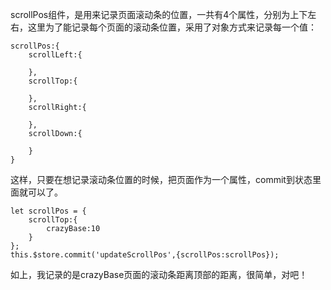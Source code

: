 scrollPos组件，是用来记录页面滚动条的位置，一共有4个属性，分别为上下左右，这里为了能记录每个页面的滚动条位置，采用了对象方式来记录每一个值：

```
scrollPos:{
    scrollLeft:{
    
    },
    scrollTop:{
    
    },
    scrollRight:{
    
    },
    scrollDown:{
    
    }
}
```

这样，只要在想记录滚动条位置的时候，把页面作为一个属性，commit到状态里面就可以了。

```
let scrollPos = {
	scrollTop:{
		crazyBase:10
	}
};
this.$store.commit('updateScrollPos',{scrollPos:scrollPos});
```

如上，我记录的是crazyBase页面的滚动条距离顶部的距离，很简单，对吧！

